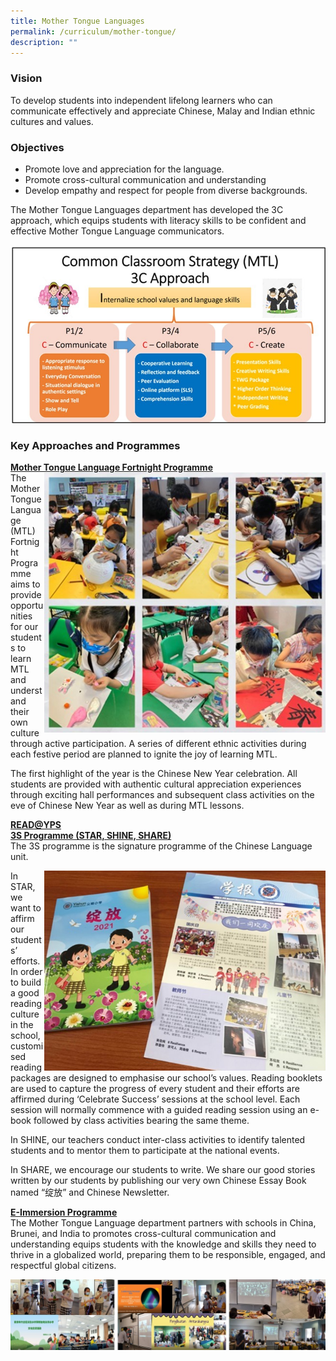 ```yaml
---
title: Mother Tongue Languages
permalink: /curriculum/mother-tongue/
description: ""
---
```

### **Vision**

To develop students into independent lifelong learners who can communicate effectively and appreciate Chinese, Malay and Indian ethnic cultures and values.

### **Objectives**

* Promote love and appreciation for the language. 
* Promote cross-cultural communication and understanding   
* Develop empathy and respect for people from diverse backgrounds.

The Mother Tongue Languages department has developed the 3C approach, which equips students with literacy skills to be confident and effective Mother Tongue Language communicators.

![](/images/Experience/Curriculum/mtl_01_v1.jpg)

### **Key Approaches and Programmes**

**<u>Mother Tongue Language Fortnight Programme</u>**
<br>
<img src="/images/Experience/Curriculum/mtl_02_v1.jpg" style="width:450px;height:416px; float: right">The Mother Tongue Language (MTL) Fortnight Programme aims to provide opportunities for our students to learn MTL and understand their own culture through active participation. A series of different ethnic activities during each festive period are planned to ignite the joy of learning MTL.

The first highlight of the year is the Chinese New Year celebration. All students are provided with authentic cultural appreciation experiences through exciting hall performances and subsequent class activities on the eve of Chinese New Year as well as during MTL lessons. 

**<u>READ@YPS</u>**
<br>**<u>3S Programme (STAR, SHINE, SHARE)</u>**
<br>
The 3S programme is the signature programme of the Chinese Language unit. 

<img src="/images/Experience/Curriculum/mtl_03_v1.jpg" style="width:450px;height:320px; float: right">In STAR, we want to affirm our students’ efforts. In order to build a good reading culture in the school, customised reading packages are designed to emphasise our school’s values. Reading booklets are used to capture the progress of every student and their efforts are affirmed during ‘Celebrate Success’ sessions at the school level. Each session will normally commence with a guided reading session using an e-book followed by class activities bearing the same theme.

In SHINE, our teachers conduct inter-class activities to identify talented students and to mentor them to participate at the national events. 

In SHARE, we encourage our students to write. We share our good stories written by our students by publishing our very own Chinese Essay Book named “绽放” and Chinese Newsletter.

**<u>E-Immersion Programme</u>**
<br>
The Mother Tongue Language department partners with schools in China, Brunei, and India to promotes cross-cultural communication and understanding equips students with the knowledge and skills they need to thrive in a globalized world, preparing them to be responsible, engaged, and respectful global citizens.

![](/images/Experience/Curriculum/mtl_04_v1.jpg)